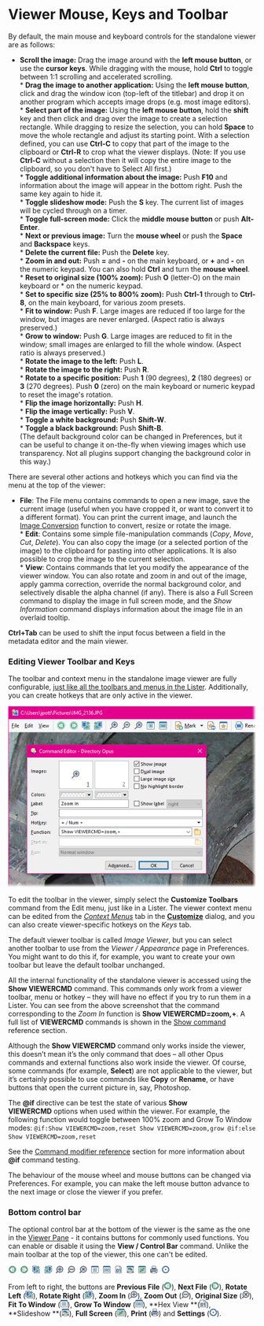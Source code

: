 # Viewer Mouse, Keys and Toolbar

By default, the main mouse and keyboard controls for the standalone viewer are as follows:

- **Scroll the image:** Drag the image around with the **left mouse button**, or use the **cursor keys**. While dragging with the mouse, hold **Ctrl** to toggle between 1:1 scrolling and accelerated scrolling.  
  \* **Drag the image to another application:** Using the **left mouse button**, click and drag the window icon (top-left of the titlebar) and drop it on another program which accepts image drops (e.g. most image editors).  
  \* **Select part of the image:** Using the **left mouse button**, hold the **shift** key and then click and drag over the image to create a selection rectangle. While dragging to resize the selection, you can hold **Space** to move the whole rectangle and adjust its starting point. With a selection defined, you can use **Ctrl-C** to copy that part of the image to the clipboard or **Ctrl-R** to crop what the viewer displays. (Note: If you use **Ctrl-C** without a selection then it will copy the entire image to the clipboard, so you don't have to Select All first.)  
  \* **Toggle additional information about the image:** Push **F10** and information about the image will appear in the bottom right. Push the same key again to hide it.  
  \* **Toggle slideshow mode:** Push the **S** key. The current list of images will be cycled through on a timer.  
  \* **Toggle full-screen mode:** Click the **middle mouse button** or push **Alt-Enter**.  
  \* **Next or previous image:** Turn the **mouse wheel** or push the **Space** and **Backspace** keys.  
  \* **Delete the current file:** Push the **Delete** key.  
  \* **Zoom in and out:** Push **=** and **-** on the main keyboard, or **+** and **-** on the numeric keypad. You can also hold **Ctrl** and turn the **mouse wheel**.  
  \* **Reset to original size (100% zoom):** Push **O** (letter-O) on the main keyboard or \* on the numeric keypad.  
  \* **Set to specific size (25% to 800% zoom):** Push **Ctrl-1** through to **Ctrl-8**, on the main keyboard, for various zoom presets.  
  \* **Fit to window:** Push **F**. Large images are reduced if too large for the window, but images are never enlarged. (Aspect ratio is always preserved.)  
  \* **Grow to window:** Push **G**. Large images are reduced to fit in the window; small images are enlarged to fill the whole window. (Aspect ratio is always preserved.)  
  \* **Rotate the image to the left:** Push **L**.  
  \* **Rotate the image to the right:** Push **R**.  
  \* **Rotate to a specific position:** Push **1** (90 degrees), **2** (180 degrees) or **3** (270 degrees). Push **0** (zero) on the main keyboard or numeric keypad to reset the image's rotation.  
  \* **Flip the image horizontally:** Push **H**.  
  \* **Flip the image vertically:** Push **V**.  
  \* **Toggle a white background:** Push **Shift-W**.  
  \* **Toggle a black background:** Push **Shift-B**.  
  (The default background color can be changed in Preferences, but it can be useful to change it on-the-fly when viewing images which use transparency. Not all plugins support changing the background color in this way.)

There are several other actions and hotkeys which you can find via the menu at the top of the viewer:

- **File**: The File menu contains commands to open a new image, save the current image (useful when you have cropped it, or want to convert it to a different format). You can print the current image, and launch the [Image Conversion](../image_conversion/README.md) function to convert, resize or rotate the image.  
  \* **Edit**: Contains some simple file-manipulation commands (*Copy*, *Move*, *Cut*, *Delete*). You can also copy the image (or a selected portion of the image) to the clipboard for pasting into other applications. It is also possible to crop the image to the current selection.  
  \* **View**: Contains commands that let you modify the appearance of the viewer window. You can also rotate and zoom in and out of the image, apply gamma correction, override the normal background color, and selectively disable the alpha channel (if any). There is also a Full Screen command to display the image in full screen mode, and the *Show Information* command displays information about the image file in an overlaid tooltip.

**Ctrl+Tab** can be used to shift the input focus between a field in the metadata editor and the main viewer.

### Editing Viewer Toolbar and Keys

The toolbar and context menu in the standalone image viewer are fully configurable, [just like all the toolbars and menus in the Lister](/Manual/customize/creating_your_own_buttons/editing_the_toolbar/README.md). Additionally, you can create hotkeys that are only active in the viewer.

![](/Manual/images/media/image014_001.png)

To edit the toolbar in the viewer, simply select the **Customize Toolbars** command from the Edit menu, just like in a Lister. The viewer context menu can be edited from the *[Context Menus](/Manual/customize/the_customize_dialog/context_menus.md)* tab in the **[Customize](/Manual/customize/README.md)** dialog, and you can also create viewer-specific hotkeys on the *Keys* tab.

The default viewer toolbar is called *Image Viewer*, but you can select another toolbar to use from the *Viewer / Appearance* page in Preferences. You might want to do this if, for example, you want to create your own toolbar but leave the default toolbar unchanged.

All the internal functionality of the standalone viewer is accessed using the **Show VIEWERCMD** command. This commands only work from a viewer toolbar, menu or hotkey – they will have no effect if you try to run them in a Lister. You can see from the above screenshot that the command corresponding to the *Zoom In* function is **Show VIEWERCMD=zoom,+**. A full list of **VIEWERCMD** commands is shown in the [Show command](/Manual/reference/command_reference/internal_commands/show.md) reference section.

Although the **Show VIEWERCMD** command only works inside the viewer, this doesn’t mean it’s the only command that does – all other Opus commands and external functions also work inside the viewer. Of course, some commands (for example, **Select**) are not applicable to the viewer, but it’s certainly possible to use commands like **Copy** or **Rename**, or have buttons that open the current picture in, say, Photoshop.

The **@if** directive can be test the state of various **Show VIEWERCMD** options when used within the viewer. For example, the following function would toggle between 100% zoom and Grow To Window modes: `@if:Show VIEWERCMD=zoom,reset
Show VIEWERCMD=zoom,grow
@if:else
Show VIEWERCMD=zoom,reset `

See the [Command modifier reference](/Manual/reference/command_reference/command_modifier_reference.md) section for more information about **@if** command testing.

The behaviour of the mouse wheel and mouse buttons can be changed via Preferences. For example, you can make the left mouse button advance to the next image or close the viewer if you prefer.

### Bottom control bar

The optional control bar at the bottom of the viewer is the same as the one in the [Viewer Pane](/Manual/basic_concepts/the_lister/viewer_pane.md) - it contains buttons for commonly used functions. You can enable or disable it using the **View / Control Bar** command. Unlike the main toolbar at the top of the viewer, this one can't be edited.

![](/Manual/images/media/viewer_pane_-_control_bar.png)

From left to right, the buttons are **Previous File** (![](/Manual/images/media/viewer_control_-_prev.png)), **Next File** (![](/Manual/images/media/viewer_control_-_next.png)), **Rotate Left** (![](/Manual/images/media/viewer_control_-_rotate_left.png)), **Rotate Right** (![](/Manual/images/media/viewer_control_-_rotate_right.png)), **Zoom In** (![](/Manual/images/media/viewer_control_-_zoom_in.png)), **Zoom Out** (![](/Manual/images/media/viewer_control_-_zoom_out.png)), **Original Size** (![](/Manual/images/media/viewer_control_-_original_size.png)), **Fit To Window** (![](/Manual/images/media/viewer_control_-_fit_to_page.png)), **Grow To Window** (![](/Manual/images/media/viewer_control_-_grow_to_page.png)), **Hex View **(![](/Manual/images/media/viewer_control_-_hex_view.png)), **Slideshow **(![](/Manual/images/media/viewer_control_-_slideshow.png)), **Full Screen** (![](/Manual/images/media/viewer_control_-_fullscreen.png)), **Print** (![](/Manual/images/media/viewer_control_-_printer.png)) and **Settings** (![](/Manual/images/media/viewer_control_-_settings.png)).
